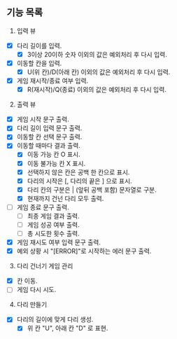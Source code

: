 ## 기능 목록

1. 입력 뷰

- [x] 다리 길이를 입력.
    - [x] 3이상 20이하 숫자 이외의 값은 예외처리 후 다시 입력.
- [x] 이동할 칸을 입력.
    - [x] U(위 칸)/D(아래 칸) 이외의 값은 예외처리 후 다시 입력.
- [x] 게임 재시작/종료 여부 입력.
    - [x] R(재시작)/Q(종료) 이외의 값은 예외처리 후 다시 입력.

2. 출력 뷰

- [x] 게임 시작 문구 출력.
- [x] 다리 길이 입력 문구 출력.
- [x] 이동할 칸 선택 문구 출력.
- [x] 이동할 때마다 결과 출력.
    - [x] 이동 가능 칸 O 표시.
    - [x] 이동 불가능 칸 X 표시.
    - [x] 선택하지 않은 칸은 공백 한 칸으로 표시.
    - [x] 다리의 시작은 [, 다리의 끝은 ] 으로 표시.
    - [x] 다리 칸의 구분은 | (앞뒤 공백 포함) 문자열로 구분.
    - [x] 현재까지 건넌 다리 모두 출력.
- [ ] 게임 종료 문구 출력.
    - [ ] 최종 게임 결과 출력.
    - [ ] 게임 성공 여부 출력.
    - [ ] 총 시도한 횟수 출력.
- [x] 게임 재시도 여부 입력 문구 출력.
- [x] 예외 상황 시 "[ERROR]"로 시작하는 에러 문구 출력.

3. 다리 건너기 게임 관리

- [x] 칸 이동.
- [ ] 게임 다시 시도.

4. 다리 만들기

- [x] 다리의 길이에 맞게 다리 생성.
    - [x] 위 칸 "U", 아래 칸 "D" 로 표현.

